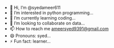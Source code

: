 - 👋 Hi, I’m @syedameer611
- 👀 I’m interested in python programming...
- 🌱 I’m currently learning coding...
- 💞️ I’m looking to collaborate on data...
- 📫 How to reach me ameersyed9391@gmail.com
- 😄 Pronouns: syed...
- ⚡ Fun fact: learner...

<!---
syedameer611/syedameer611 is a ✨ special ✨ repository because its `README.md` (this file) appears on your GitHub profile.
You can click the Preview link to take a look at your changes.
--->
